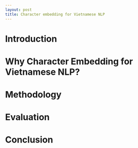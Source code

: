 ```yaml
---
layout: post
title: Character embedding for Vietnamese NLP
---
```


# Introduction

# Why Character Embedding for Vietnamese NLP?

# Methodology

# Evaluation

# Conclusion
